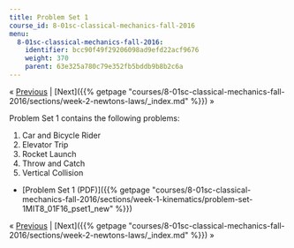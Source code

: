 ```yaml
---
title: Problem Set 1
course_id: 8-01sc-classical-mechanics-fall-2016
menu:
  8-01sc-classical-mechanics-fall-2016:
    identifier: bcc90f49f29206098ad9efd22acf9676
    weight: 370
    parent: 63e325a780c79e352fb5bddb9b8b2c6a
---
```

« [Previous](./resolveuid/e0c2768c08368a33b6f65ec2b2d68659) | [Next]({{% getpage "courses/8-01sc-classical-mechanics-fall-2016/sections/week-2-newtons-laws/_index.md" %}}) »

Problem Set 1 contains the following problems:

1.  Car and Bicycle Rider
2.  Elevator Trip
3.  Rocket Launch
4.  Throw and Catch
5.  Vertical Collision

*   [Problem Set 1 (PDF)]({{% getpage "courses/8-01sc-classical-mechanics-fall-2016/sections/week-1-kinematics/problem-set-1MIT8_01F16_pset1_new" %}})

« [Previous](./resolveuid/e0c2768c08368a33b6f65ec2b2d68659) | [Next]({{% getpage "courses/8-01sc-classical-mechanics-fall-2016/sections/week-2-newtons-laws/_index.md" %}}) »